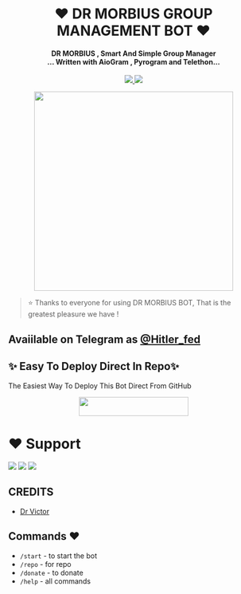 
<h1 align="center"><b>❤️ DR MORBIUS GROUP MANAGEMENT BOT ❤️</b></h1>

<h4 align="center">DR MORBIUS , Smart And Simple Group Manager <br> ... Written with AioGram , Pyrogram and Telethon...</h4>
<p align='center'>
  <a href="https://www.python.org/" alt="made-with-python"> <img src="https://img.shields.io/badge/Made%20with-Python-1f425f.svg?style=flat-square&logo=python&color=blue" /> </a>
  <a href="https://github.com/Themorbius/MORBIUSMANAGEMENT/graphs/commit-activity" alt="Maintenance"> <img src="https://img.shields.io/badge/Maintained%3F-yes-green.svg?style=flat-square" /> </a>
</p>

<p align="center"><a href="https://t.me/Hitler_fed_owner"><img src="https://telegra.ph/file/50a9b077e58caf7f52e2c.jpg" width="400"></a></p>


> ⭐️ Thanks to everyone for using DR MORBIUS BOT, That is the greatest pleasure we have !

## Avaiilable on Telegram as [@Hitler_fed](https://t.me/Morbius_management_bot)

## ✨ Easy To Deploy Direct In Repo✨

The Easiest Way To Deploy This Bot Direct From GitHub

<p align="center"><a href="https://heroku.com/deploy?template=https://github.com/Themorbius/MORBIUSMANAGEMENT"> <img src="https://img.shields.io/badge/Deploy%20To%20Heroku-grey?style=for-the-badge&logo=heroku" width="220" height="38.45"/></a></p>
 
 
# ❤️ Support
<a href="https://t.me/Hitler_fed_owner"><img src="https://img.shields.io/badge/Join-Telegram%20Channel-red.svg?logo=Telegram"></a>
<a href="https://t.me/Hitler_fed"><img src="https://img.shields.io/badge/Join-Telegram%20Group-blue.svg?logo=telegram"></a>
<a href="https://t.me/RAVAN102030"><img src="https://img.shields.io/badge/Give-Me%20Heart-blue.svg?logo=telegram"></a>


## CREDITS

- [Dr Victor](https://t.me/Hitler_fed_owner)

## Commands ❤️

- `/start` - to start the bot
- `/repo` - for repo
- `/donate` - to donate
- `/help` - all commands
